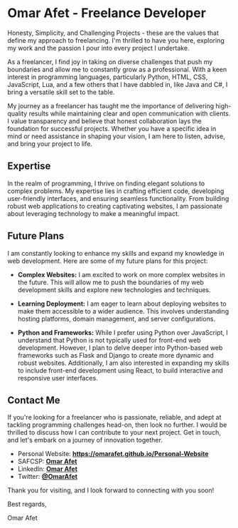# Omar Afet - Freelance Developer

<!-- Banner -->

Honesty, Simplicity, and Challenging Projects - these are the values that define my approach to freelancing. I'm thrilled to have you here, exploring my work and the passion I pour into every project I undertake.

As a freelancer, I find joy in taking on diverse challenges that push my boundaries and allow me to constantly grow as a professional. With a keen interest in programming languages, particularly Python, HTML, CSS, JavaScript, Lua, and a few others that I have dabbled in, like Java and C#, I bring a versatile skill set to the table.

My journey as a freelancer has taught me the importance of delivering high-quality results while maintaining clear and open communication with clients. I value transparency and believe that honest collaboration lays the foundation for successful projects. Whether you have a specific idea in mind or need assistance in shaping your vision, I am here to listen, advise, and bring your project to life.

## Expertise

In the realm of programming, I thrive on finding elegant solutions to complex problems. My expertise lies in crafting efficient code, developing user-friendly interfaces, and ensuring seamless functionality. From building robust web applications to creating captivating websites, I am passionate about leveraging technology to make a meaningful impact.

## Future Plans
I am constantly looking to enhance my skills and expand my knowledge in web development. Here are some of my future plans for this project:

- **Complex Websites:** I am excited to work on more complex websites in the future. This will allow me to push the boundaries of my web development skills and explore new technologies and techniques.

- **Learning Deployment:** I am eager to learn about deploying websites to make them accessible to a wider audience. This involves understanding hosting platforms, domain management, and server configurations.

- **Python and Frameworks:** While I prefer using Python over JavaScript, I understand that Python is not typically used for front-end web development. However, I plan to delve deeper into Python-based web frameworks such as Flask and Django to create more dynamic and robust websites. Additionally, I am also interested in expanding my skills to include front-end development using React, to build interactive and responsive user interfaces.

## Contact Me

If you're looking for a freelancer who is passionate, reliable, and adept at tackling programming challenges head-on, then look no further. I would be thrilled to discuss how I can contribute to your next project. Get in touch, and let's embark on a journey of innovation together.

- Personal Website: **https://omarafet.github.io/Personal-Website**
- SAFCSP: [**Omar Afet**](https://profile.satr.codes/omarafet/public/overview)
- LinkedIn: [**Omar Afet**](https://www.linkedin.com/in/OmarAfet/)
- Twitter: [**@OmarAfet**](https://twitter.com/OmarAfet)

Thank you for visiting, and I look forward to connecting with you soon!

Best regards,

Omar Afet
